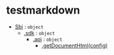 # testmarkdown

* [Sbi](#Sbi) : <code>object</code>
    * [.sdk](#Sbi.sdk) : <code>object</code>
        * [.api](#Sbi.sdk.api) : <code>object</code>
            * [.getDocumentHtml(config)](#Sbi.sdk.api.getDocumentHtml)
